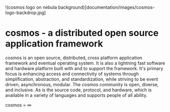 !(cosmos logo on nebula background)[documentation/images/cosmos-logo-backdrop.jpg]

# cosmos - a distributed open source application framework

cosmos is an open source, distributed, cross platform application framework and eventual operating system. It is also a lightning fast software and hardware platform built with and to support the framework. It's primary focus is enhancing access and connectivity of systems through simplification, abstraction, and standardization, while striving to be event driven, asynchronous, modular. The cosmos community is open, diverse, and inclusive. As is the source code, protocol, and hardware, which is available in a variety of languages and supports people of all ability.

cosmos = ∞